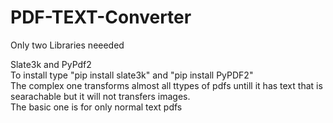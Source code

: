 # PDF-TEXT-Converter

Only two Libraries neeeded

Slate3k and PyPdf2
<br>
To install type "pip install slate3k" and "pip install PyPDF2"
<br>
The complex one transforms almost all ttypes of pdfs untill it has text that is searachable but it will not transfers images.
<Br>
 The basic one is for only normal text pdfs
